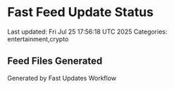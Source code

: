 # Fast Feed Update Status
Last updated: Fri Jul 25 17:56:18 UTC 2025
Categories: entertainment,crypto

## Feed Files Generated

Generated by Fast Updates Workflow
